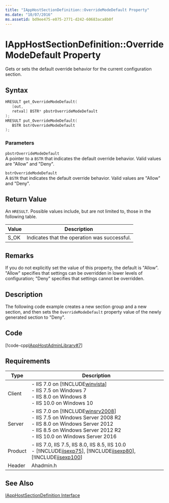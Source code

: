 ```yaml
---
title: "IAppHostSectionDefinition::OverrideModeDefault Property"
ms.date: "10/07/2016"
ms.assetid: bd9ee475-e075-2771-d242-60683aca8b0f
---
```

# IAppHostSectionDefinition::OverrideModeDefault Property
Gets or sets the default override behavior for the current configuration section.  
  
## Syntax  
  
```cpp  
HRESULT get_OverrideModeDefault(  
   [out,  
   retval] BSTR* pbstrOverrideModeDefault  
);  
HRESULT put_OverrideModeDefault(  
   BSTR bstrOverrideModeDefault  
);   
```  
  
### Parameters  
 `pbstrOverrideModeDefault`  
 A pointer to a `BSTR` that indicates the default override behavior. Valid values are "Allow" and "Deny".  
  
 `bstrOverrideModeDefault`  
 A `BSTR` that indicates the default override behavior. Valid values are "Allow" and "Deny".  
  
## Return Value  
 An `HRESULT`. Possible values include, but are not limited to, those in the following table.  
  
|Value|Description|  
|-----------|-----------------|  
|S_OK|Indicates that the operation was successful.|  
  
## Remarks  
 If you do not explicitly set the value of this property, the default is "Allow". "Allow" specifies that settings can be overridden in lower levels of configuration; "Deny" specifies that settings cannot be overridden.  
  
## Description  
 The following code example creates a new section group and a new section, and then sets the `OverrideModeDefault` property value of the newly generated section to "Deny".  
  
## Code  
 [!code-cpp[IAppHostAdminLibrary#7](~/samples/snippets/cpp/VS_Snippets_IIS/IIS7/IAppHostAdminLibrary/cpp/IAppHostSectionGroupAddSectionGroup.cpp#7)]  
  
## Requirements  
  
|Type|Description|  
|----------|-----------------|  
|Client|-   IIS 7.0 on [!INCLUDE[winvista](../../wmi-provider/includes/winvista-md.md)]<br />-   IIS 7.5 on Windows 7<br />-   IIS 8.0 on Windows 8<br />-   IIS 10.0 on Windows 10|  
|Server|-   IIS 7.0 on [!INCLUDE[winsrv2008](../../wmi-provider/includes/winsrv2008-md.md)]<br />-   IIS 7.5 on Windows Server 2008 R2<br />-   IIS 8.0 on Windows Server 2012<br />-   IIS 8.5 on Windows Server 2012 R2<br />-   IIS 10.0 on Windows Server 2016|  
|Product|-   IIS 7.0, IIS 7.5, IIS 8.0, IIS 8.5, IIS 10.0<br />-   [!INCLUDE[iisexp75](../../web-development-reference/native-code-api-reference/includes/iisexp75-md.md)], [!INCLUDE[iisexp80](../../web-development-reference/native-code-api-reference/includes/iisexp80-md.md)], [!INCLUDE[iisexp100](../../web-development-reference/native-code-api-reference/includes/iisexp100-md.md)]|  
|Header|Ahadmin.h|  
  
## See Also  
 [IAppHostSectionDefinition Interface](../../web-development-reference/native-code-api-reference/iapphostsectiondefinition-interface.md)
